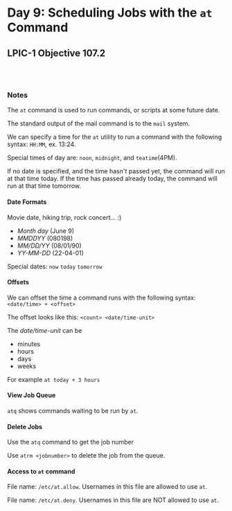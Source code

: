 # Day 9: Scheduling Jobs with the `at` Command

## LPIC-1 Objective 107.2
<br></br>

### Notes

The `at` command is used to run commands, or scripts at some future date.

The standard output of the mail command is to the `mail` system.

We can specify a time for the `at` utility to run a command with the following syntax: `HH:MM`, ex. 13:24.

Special times of day are: `noon`, `midnight`, and `teatime`(4PM).

If no date is specified, and the time hasn't passed yet, the command will run at that time today. If the time has passed already today, the command will run at that time tomorrow.

#### Date Formats

Movie date, hiking trip, rock concert... :)

* _Month day_ (June 9)
* _MMDDYY_ (080198)
* _MM/DD/YY_ (08/01/90)
* _YY-MM-DD_ (22-04-01)

Special dates: `now` `today` `tomorrow`

#### Offsets

We can offset the time a command runs with the following syntax: `<date/time> + <offset>`

The offset looks like this: `<count> <date/time-unit>`

The _date/time-unit_ can be

* minutes
* hours
* days
* weeks

For example `at today + 3 hours`


#### View Job Queue

`atq` shows commands waiting to be run by `at`.

#### Delete Jobs

Use the `atq` command to get the job number

Use `atrm <jobnumber>` to delete the job from the queue.


#### Access to `at` command

File name: `/etc/at.allow`. Usernames in this file are allowed to use `at`.

File name: `/etc/at.deny`. Usernames in this file are NOT allowed to use `at`.
